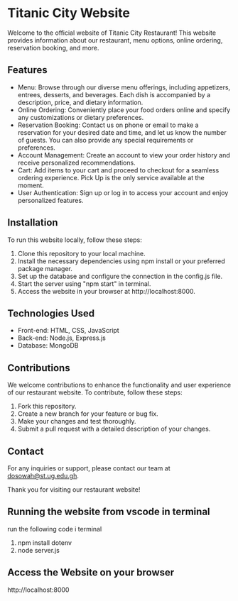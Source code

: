 
# Titanic City Website

Welcome to the official website of Titanic City Restaurant! This website provides information about our restaurant, menu options, online ordering, reservation booking, and more. 

## Features

- Menu: Browse through our diverse menu offerings, including appetizers, entrees, desserts, and beverages. Each dish is accompanied by a description, price, and dietary information.
- Online Ordering: Conveniently place your food orders online and specify any customizations or dietary preferences.
- Reservation Booking: Contact us on phone or email to make a reservation for your desired date and time, and let us know the number of guests. You can also provide any special requirements or preferences.
- Account Management: Create an account to view your order history and receive personalized recommendations.
- Cart: Add items to your cart and proceed to checkout for a seamless ordering experience. Pick Up is the only service available at the moment.
- User Authentication: Sign up or log in to access your account and enjoy personalized features.

## Installation

To run this website locally, follow these steps:

1. Clone this repository to your local machine.
2. Install the necessary dependencies using npm install or your preferred package manager.
3. Set up the database and configure the connection in the config.js file.
4. Start the server using "npm start" in terminal.
5. Access the website in your browser at http://localhost:8000.

## Technologies Used

- Front-end: HTML, CSS, JavaScript
- Back-end: Node.js, Express.js
- Database: MongoDB

## Contributions

We welcome contributions to enhance the functionality and user experience of our restaurant website. To contribute, follow these steps:

1. Fork this repository.
2. Create a new branch for your feature or bug fix.
3. Make your changes and test thoroughly.
4. Submit a pull request with a detailed description of your changes.

## Contact

For any inquiries or support, please contact our team at dosowah@st.ug.edu.gh.

Thank you for visiting our restaurant website!

## Running the website from vscode in terminal

run the following code i  terminal
1. npm install dotenv
2. node server.js

## Access the Website on your browser

http://localhost:8000


